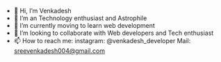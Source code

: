 - 👋 Hi, I’m Venkadesh
- 👀 I’m an Technology enthusiast and Astrophile
- 🌱 I’m currently moving to learn web development
- 💞️ I’m looking to collaborate with Web developers and Tech enthusiast
- 📫 How to reach me: instagram: @venkadesh_developer
Mail: sreevenkadesh004@gmail.com
